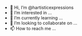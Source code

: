 - 👋 Hi, I’m @hartisticexpressions
- 👀 I’m interested in ...
- 🌱 I’m currently learning ...
- 💞️ I’m looking to collaborate on ...
- 📫 How to reach me ...

<!---
hartisticexpressions/hartisticexpressions is a ✨ special ✨ repository because its `README.md` (this file) appears on your GitHub profile.
You can click the Preview link to take a look at your changes.
--->
